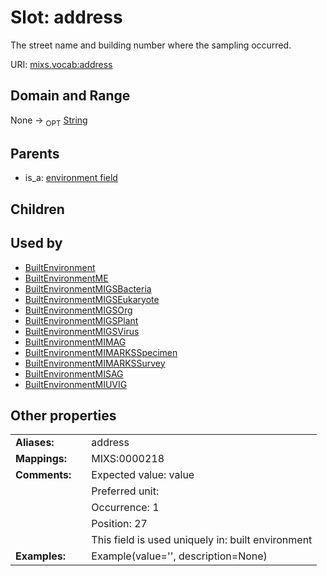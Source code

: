 
# Slot: address


The street name and building number where the sampling occurred.

URI: [mixs.vocab:address](https://w3id.org/mixs/vocab/address)


## Domain and Range

None ->  <sub>OPT</sub> [String](types/String.md)

## Parents

 *  is_a: [environment field](environment_field.md)

## Children


## Used by

 * [BuiltEnvironment](BuiltEnvironment.md)
 * [BuiltEnvironmentME](BuiltEnvironmentME.md)
 * [BuiltEnvironmentMIGSBacteria](BuiltEnvironmentMIGSBacteria.md)
 * [BuiltEnvironmentMIGSEukaryote](BuiltEnvironmentMIGSEukaryote.md)
 * [BuiltEnvironmentMIGSOrg](BuiltEnvironmentMIGSOrg.md)
 * [BuiltEnvironmentMIGSPlant](BuiltEnvironmentMIGSPlant.md)
 * [BuiltEnvironmentMIGSVirus](BuiltEnvironmentMIGSVirus.md)
 * [BuiltEnvironmentMIMAG](BuiltEnvironmentMIMAG.md)
 * [BuiltEnvironmentMIMARKSSpecimen](BuiltEnvironmentMIMARKSSpecimen.md)
 * [BuiltEnvironmentMIMARKSSurvey](BuiltEnvironmentMIMARKSSurvey.md)
 * [BuiltEnvironmentMISAG](BuiltEnvironmentMISAG.md)
 * [BuiltEnvironmentMIUVIG](BuiltEnvironmentMIUVIG.md)

## Other properties

|  |  |  |
| --- | --- | --- |
| **Aliases:** | | address |
| **Mappings:** | | MIXS:0000218 |
| **Comments:** | | Expected value: value |
|  | | Preferred unit:  |
|  | | Occurrence: 1 |
|  | | Position: 27 |
|  | | This field is used uniquely in: built environment |
| **Examples:** | | Example(value='', description=None) |


